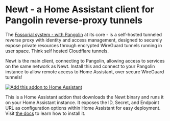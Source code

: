 # Newt - a Home Assistant client for Pangolin reverse-proxy tunnels

The [Fossorial system - with Pangolin](https://docs.fossorial.io/) at its core - is a self-hosted tunneled reverse proxy with identity and access management, designed to securely expose private resources through encrypted WireGuard tunnels running in user space. Think self hosted Cloudflare tunnels.

Newt is the main client, connecting to Pangolin, allowing access to services on the same network as Newt. Install this and connect to your Pangolin instance to allow remote access to Home Assistant, over secure WireGuard tunnels!

[![Add this addon to Home Assistant](https://my.home-assistant.io/badges/supervisor_add_addon_repository.svg)](https://my.home-assistant.io/redirect/supervisor_add_addon_repository/?repository_url=https%3A%2F%2Fgithub.com%2Falexmoras%2Fhass-addon-newt)

This is a Home Assistant addon that downloads the Newt binary and runs it on your Home Assistant instance. It exposes the ID, Secret, and Endpoint URL as configuration options within Home Assistant for easy deployment. Visit [the docs](https://github.com/alexmoras/hass-addon-newt/blob/main/DOCS.md) to learn how to install it.
